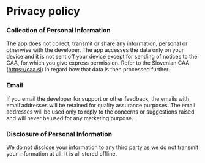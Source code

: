 # Privacy policy

### Collection of Personal Information

The app does not collect, transmit or share any information, personal or otherwise with the developer. The app accesses the data only on your device and it is not sent off your device except for sending of notices to the CAA, for which you give express permission. Refer to the Slovenian CAA (https://caa.si) in regard how that data is then processed further.

### Email

If you email the developer for support or other feedback, the emails with email addresses will be retained for quality assurance purposes. The email addresses will be used only to reply to the concerns or suggestions raised and will never be used for any marketing purpose.

### Disclosure of Personal Information

We do not disclose your information to any third party as we do not transmit your information at all. It is all stored offline.
